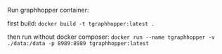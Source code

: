 Run graphhopper container:

first build: `docker build -t tgraphhopper:latest .`

then run without  docker composer: `docker run --name tgraphhopper -v ./data:/data -p 8989:8989 tgraphhopper:latest`